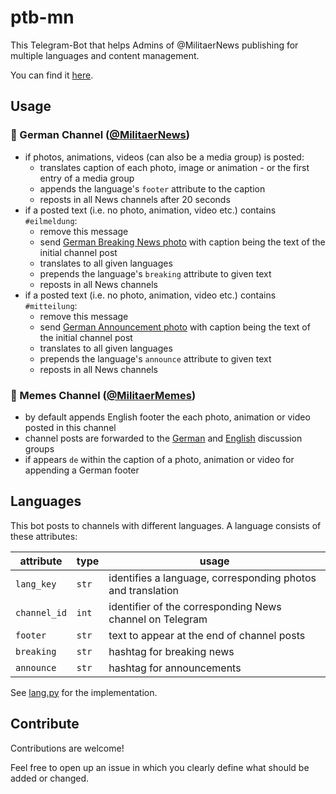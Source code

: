 # ptb-mn
This Telegram-Bot that helps Admins of @MilitaerNews publishing for multiple languages and content management.

You can find it [here](bot).

## Usage

### 🔰 German Channel ([@MilitaerNews](channel-de))

* if photos, animations, videos (can also be a media group) is posted:
  * translates caption of each photo, image or animation - or the first entry of a media group
  * appends the language's ```footer``` attribute to the caption
  * reposts in all News channels after 20 seconds
* if a posted text (i.e. no photo, animation, video etc.) contains ```#eilmeldung```:
  * remove this message
  * send [German Breaking News photo](/res/breaking-de.png) with caption being the text of the initial channel post
  * translates to all given languages
  * prepends the language's ```breaking``` attribute to given text
  * reposts in all News channels
* if a posted text (i.e. no photo, animation, video etc.) contains ```#mitteilung```:
  * remove this message
  * send [German Announcement photo](/res/announce-de.png) with caption being the text of the initial channel post
  * translates to all given languages
  * prepends the language's ```announce``` attribute to given text
  * reposts in all News channels

### 🔰 Memes Channel ([@MilitaerMemes](memes))

* by default appends English footer the each photo, animation or video posted in this channel
* channel posts are forwarded to the [German](chat-de) and [English](chat-en) discussion groups
* if appears ```de``` within the caption of a photo, animation or video for appending a German footer

## Languages

This bot posts to channels with different languages. A language consists of these attributes:

|attribute|type|usage|
| --- | --- | --- |
|```lang_key```|```str```|identifies a language, corresponding photos and translation|
|```channel_id```|```int```|identifier of the corresponding News channel on Telegram|
|```footer```|```str```|text to appear at the end of channel posts|
|```breaking```|```str```|hashtag for breaking news|
|```announce```|```str```|hashtag for announcements|

See [lang.py](/lang.py) for the implementation.

## Contribute

Contributions are welcome!

Feel free to open up an issue in which you clearly define what should be added or changed.


[bot]: https://t.me/militaernews_posting_bot
[memes]: https://t.me/MilitaerMemes
[chat-de]: https://t.me/MNChat
[chat-en]: https://t.me/MilitaryChatEN
[channel-de]: https://t.me/MilitaerNews